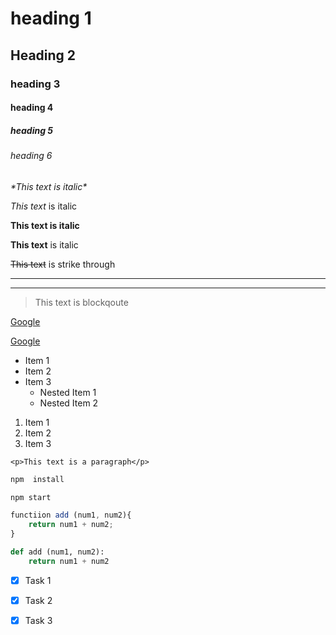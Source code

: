 <!--Headings-->
# heading 1
## Heading 2
### heading 3
#### heading 4
##### heading 5
###### heading 6

<!--Italics-->
*\*This text is italic\**

_This text_ is italic

<!--Strong-->
**This text is italic**

__This text__ is italic

<!--Strikethrough-->
~~This text~~ is strike through

<!--Horizontal rule-->
---
___

<!--Blockqoute-->
> This text is blockqoute 

<!--link-->
[Google](www.google.com)
<!--Gives description to the link-->
[Google](www.google.com "Google") 

<!--Ul-->
* Item 1
* Item 2
* Item 3
    * Nested Item 1
    * Nested Item 2

<!--OL-->
1. Item 1 
1. Item 2 
1. Item 3 

<!--Inline Code Block-->
`<p>This text is a paragraph</p>`

<!--Github Markdown-->

<!--Code Blocks-->
```bash
npm  install

npm start
```

```JavaScript
functiion add (num1, num2){
    return num1 + num2;
}
```

```Python
def add (num1, num2):
    return num1 + num2
```

<!--Task Lists-->
* [x] Task 1
* [x] Task 2
* [x] Task 3

